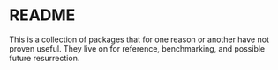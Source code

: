# README #

This is a collection of packages that for one reason or another have not proven useful. They live on for reference, benchmarking, and possible future resurrection.
